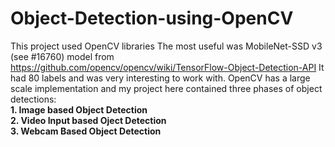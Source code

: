 # Object-Detection-using-OpenCV
This project used OpenCV libraries 
The most useful was MobileNet-SSD v3 (see #16760) model from https://github.com/opencv/opencv/wiki/TensorFlow-Object-Detection-API
It had 80 labels and was very interesting to work with.
OpenCV has a large scale implementation and my project here contained three phases of object detections: <b><br>1. Image based Object Detection <br>2. Video Input based Oject Detection <br>3. Webcam Based Object Detection </b>
